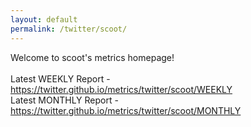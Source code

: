 ```yaml
---
layout: default
permalink: /twitter/scoot/
---
```

Welcome to scoot's metrics homepage!
<br><br>
Latest WEEKLY Report - <a href="https://twitter.github.io/metrics/twitter/scoot/WEEKLY">https://twitter.github.io/metrics/twitter/scoot/WEEKLY</a>
<br>
Latest MONTHLY Report - <a href="https://twitter.github.io/metrics/twitter/scoot/MONTHLY">https://twitter.github.io/metrics/twitter/scoot/MONTHLY</a>
<br>
